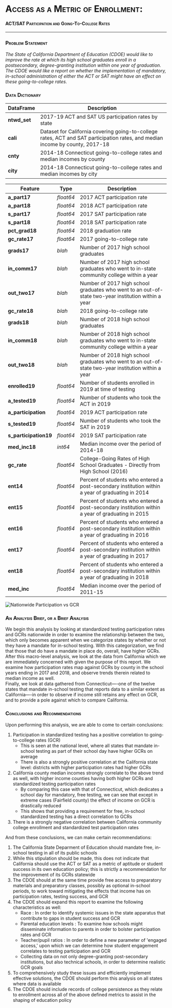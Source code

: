 # <span style="font-variant:small-caps;">Access as a Metric of Enrollment:</span>
#### <span style="font-variant:small-caps;">ACT/SAT Participation and Going-To-College Rates</span>
---
### <span style="font-variant:small-caps;">Problem Statement</span> 
*The State of California Department of Education (CDOE) would like to improve the rate at which its high school graduates enroll in a postsecondary, degree-granting institution within one year of graduation. The CDOE would like a report on whether the implementation of mandatory, in-school administration of either the ACT or SAT might have an effect on these going-to-college rates.*

### <span style="font-variant:small-caps;">Data Dictionary</span>

|DataFrame|Description|
|---|---|
|**ntwd_set**|2017-19 ACT and SAT US participation rates by state|
|**cali**|Dataset for California covering going-to-college rates, ACT and SAT participation rates, and median income by county, 2017-18|
|**cnty**|2014-18 Connecticut going-to-college rates and median incomes by county|
|**city**|2014-18 Connecticut going-to-college rates and median incomes by city|

|Feature|Type|Description|
|---|---|---|
|**a_part17**|*float64*|2017 ACT participation rate|
|**a_part18**|*float64*|2018 ACT participation rate|
|**s_part17**|*float64*|2017 SAT participation rate|
|**s_part18**|*float64*|2018 SAT participation rate|
|**pct_grad18**|*float64*|2018 graduation rate|
|**gc_rate17**|*float64*|2017 going-to-college rate|
|**grads17**|*blah*|Number of 2017 high school graduates|
|**in_comm17**|*blah*|Number of 2017 high school graduates who went to in-state community college within a year|
|**out_two17**|*blah*|Number of 2017 high school graduates who went to an out-of-state two-year institution within a year|
|**gc_rate18**|*blah*|2018 going-to-college rate|
|**grads18**|*blah*|Number of 2018 high school graduates|
|**in_comm18**|*blah*|Number of 2018 high school graduates who went to in-state community college within a year|
|**out_two18**|*blah*|Number of 2018 high school graduates who went to an out-of-state two-year institution within a year|
|**enrolled19**|*float64*|Number of students enrolled in 2019 at time of testing|
|**a_tested19**|*float64*|Number of students who took the ACT in 2019|
|**a_participation**|*float64*|2019 ACT participation rate|
|**s_tested19**|*float64*|Number of students who took the SAT in 2019|
|**s_participation19**|*float64*|2019 SAT participation rate|
|**med_inc18**|*int64*|Median income over the period of 2014-18|
|**gc_rate**|*float64*|College-Going Rates of High School Graduates - Directly from High School (2016)|
|**ent14**|*float64*|Percent of students who entered a post-secondary institution within a year of graduating in 2014|
|**ent15**|*float64*|Percent of students who entered a post-secondary institution within a year of graduating in 2015|
|**ent16**|*float64*|Percent of students who entered a post-secondary institution within a year of graduating in 2016|
|**ent17**|*float64*|Percent of students who entered a post-secondary institution within a year of graduating in 2017|
|**ent18**|*float64*|Percent of students who entered a post-secondary institution within a year of graduating in 2018|
|**med_inc**|*float64*|Median income over the period of 2011-15|

![Nationwide Participation vs GCR](./presentation/ntwd_fig.png)

### <span style="font-variant:small-caps;">An Analysis Brief, or a Brief Analysis</span>
We begin this analysis by looking at standardized testing participation rates and GCRs nationwide in order to examine the relationship between the two, which only becomes apparent when we categorize states by whether or not they have a mandate for in-school testing. With this categorization, we find that those that do have a mandate in place do, overall, have higher GCRs.
</br>
After this macro-level analysis, we look at the data from California which we are immediately concerned with given the purpose of this report. We examine how participation rates map against GCRs by county in the school years ending in 2017 and 2018, and observe trends therein related to median income as well.
</br>
Finally, we look at data gathered from Connecticut—-one of the twelve states that mandate in-school testing that reports data to a similar extent as California—-in order to observe if income still retains any effect on GCR, and to provide a pole against which to compare California.

### <span style="font-variant:small-caps;">Conclusions and Recommendations</span>

Upon performing this analysis, we are able to come to certain conclusions:

1. Participation in standardized testing has a positive correlation to going-to-college rates (GCR)
    - This is seen at the national level, where all states that mandate in-school testing as part of their school day have higher GCRs on average
    - There is also a strongly positive correlation at the California state level: districts with higher participation rates had higher GCRs
2. California county median incomes strongly correlate to the above trend as well, with higher income counties having both higher GCRs and standardized testing participation rates
    - By comparing this case with that of Connecticut, which dedicates a school day for mandatory, free testing, we can see that except in extreme cases (Fairfield county) the effect of income on GCR is drastically reduced
    - This shows that providing a requirement for free, in-school standardized testing has a direct correlation to GCRs
3. There is a strongly negative correlation between California community college enrollment and standardized test participation rates

And from these conclusions, we can make certain recommendations:

1. The California State Deparment of Education should mandate free, in-school testing in all of its public schools
2. While this stipulation should be made, this does not indicate that California should use the ACT or SAT as a metric of aptitude or student success in its own education policy; this is strictly a recommendation for the improvement of its GCRs statewide
3. The CDOE should at the same time provide free access to preparatory materials and preparatory classes, possibly as optional in-school periods, to work toward mitigating the effects that income has on participation rates, testing success, and GCR
4. The CDOE should expand this report to examine the following characteristics as well:
    - Race : In order to identify systemic issues in the state apparatus that contribute to gaps in student success and GCR
    - Parental education levels : To examine how schools might disseminate information to parents in order to bolster participation rates and GCR
    - Teacher/pupil ratios : In order to define a new parameter of 'engaged access,' upon which we can determine how student engagement correlates to testing participation and GCR
    - Collecting data on not only degree-granting post-secondary institutions, but also technical schools, in order to determine realistic GCR goals
5. To comprehensively study these issues and efficiently implement effective solutions, the CDOE should perform this analysis on all states where data is available
6. The CDOE should include records of college persistence as they relate to enrollment across all of the above defined metrics to assist in the shaping of education policy